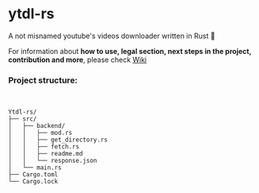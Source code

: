 # ytdl-rs
A not misnamed youtube's videos downloader written in Rust 🦀

For information about **how to use, legal section, next steps in the project, contribution and more**, please check [Wiki](https://github.com/alejandro0619/ytdl-rs/wiki)
</br>
### Project structure:
</br>

```
Ytdl-rs/
├── src/
│   ├── backend/
│   │   ├── mod.rs
│   │   ├── get_directory.rs
│   │   ├── fetch.rs
│   │   ├── readme.md
│   │   └── response.json
│   └── main.rs
├── Cargo.toml
└── Cargo.lock
```

